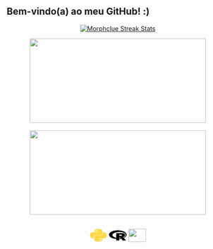 ## Bem-vindo(a) ao meu GitHub! :)

  <a href="https://github.com/AwanneZanca">
    <p align="center">
    <img title="🔥 Estatísticas" alt="Morphclue Streak Stats" src="http://github-readme-streak-stats.herokuapp.com?user=AwanneZanca&theme=dark"/>
  </a>
                                                                                                   
<a href="https://github.com/AwanneZanca">
  <p align="center"> 
<img src="https://github-readme-stats.vercel.app/api?username=AwanneZanca&show_icons=true&theme=dark&include_all_commits=true&count_private=true"
  height="192px" width="400px"/>
</a>  

  <p align="center"> 
<img src="https://github-readme-stats.vercel.app/api/top-langs/?username=AwanneZanca&l&langs_count=7&theme=dark"
  height="192px" width="400px"/>
</a>  
      
 ##
 
<p align="center">
  <img align="center"  height="30" width="40" src="https://raw.githubusercontent.com/devicons/devicon/master/icons/python/python-plain.svg">
  <img align="center"  height="30" width="40" src="https://raw.githubusercontent.com/devicons/devicon/master/icons/r/r-plain.svg">
  <img align="center"  height="30" width="40" src="https://image.flaticon.com/icons/png/512/2772/2772123.png">
                                                                                                                                                                                                        
